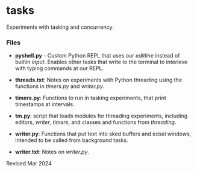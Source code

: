 
tasks
=====

Experiments with tasking and concurrency.

### Files ###

- **pyshell.py** - Custom Python REPL that uses our *editline* 
   instead of builtin *input*.  Enables other tasks that write to the
   terminal to interleve with typing commands at our REPL.

- **threads.txt**: Notes on experiments with Python threading using the
   functions in *timers.py* and *writer.py*.

- **timers.py**: Functions to run in tasking experiments, that print
   timestamps at intervals.

- **tm.py**: script that loads modules for threading experiments, including
  editors, *writer*, *timers*, and classes and functions from *threading*.

- **writer.py**: Functions that put text into sked buffers and edsel windows,
             intended to be called from background tasks.

- **writer.txt**:  Notes on *writer.py*.


Revised Mar 2024

